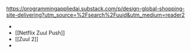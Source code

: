 
https://programmingappliedai.substack.com/p/design-global-shopping-site-delivering?utm_source=%2Fsearch%2Fuuid&utm_medium=reader2

-
- [[Netflix Zuul Push]]
- [[Zuul 2]]
- 